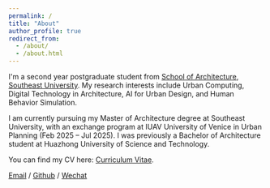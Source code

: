 ```yaml
---
permalink: /
title: "About"
author_profile: true
redirect_from: 
  - /about/
  - /about.html
---
```


I'm a second year postgraduate student from [School of Architecture](https://arch.seu.edu.cn/), [Southeast University](https://www.seu.edu.cn/). My research interests include Urban Computing, Digital Technology in Architecture, AI for Urban Design, and Human Behavior Simulation.

I am currently pursuing my Master of Architecture degree at Southeast University, with an exchange program at IUAV University of Venice in Urban Planning (Feb 2025 – Jul 2025). I was previously a Bachelor of Architecture student at Huazhong University of Science and Technology.

You can find my CV here: [Curriculum Vitae](../cv/).

[Email](mailto:tangye@seu.edu.cn) / [Github](https://github.com/inTANGibles) / [Wechat](../images/wechat.jpg)
